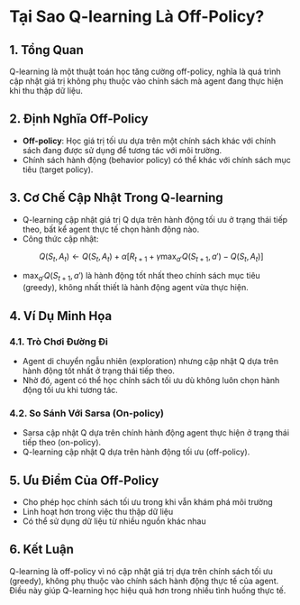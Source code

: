 # Tại Sao Q-learning Là Off-Policy?

## 1. Tổng Quan
Q-learning là một thuật toán học tăng cường off-policy, nghĩa là quá trình cập nhật giá trị không phụ thuộc vào chính sách mà agent đang thực hiện khi thu thập dữ liệu.

## 2. Định Nghĩa Off-Policy
- **Off-policy**: Học giá trị tối ưu dựa trên một chính sách khác với chính sách đang được sử dụng để tương tác với môi trường.
- Chính sách hành động (behavior policy) có thể khác với chính sách mục tiêu (target policy).

## 3. Cơ Chế Cập Nhật Trong Q-learning
- Q-learning cập nhật giá trị Q dựa trên hành động tối ưu ở trạng thái tiếp theo, bất kể agent thực tế chọn hành động nào.
- Công thức cập nhật:

$$
Q(S_t, A_t) \leftarrow Q(S_t, A_t) + \alpha [R_{t+1} + \gamma \max_{a'} Q(S_{t+1}, a') - Q(S_t, A_t)]
$$

- $\max_{a'} Q(S_{t+1}, a')$ là hành động tốt nhất theo chính sách mục tiêu (greedy), không nhất thiết là hành động agent vừa thực hiện.

## 4. Ví Dụ Minh Họa
### 4.1. Trò Chơi Đường Đi
- Agent di chuyển ngẫu nhiên (exploration) nhưng cập nhật Q dựa trên hành động tốt nhất ở trạng thái tiếp theo.
- Nhờ đó, agent có thể học chính sách tối ưu dù không luôn chọn hành động tối ưu khi tương tác.

### 4.2. So Sánh Với Sarsa (On-policy)
- Sarsa cập nhật Q dựa trên chính hành động agent thực hiện ở trạng thái tiếp theo (on-policy).
- Q-learning cập nhật Q dựa trên hành động tối ưu (off-policy).

## 5. Ưu Điểm Của Off-Policy
- Cho phép học chính sách tối ưu trong khi vẫn khám phá môi trường
- Linh hoạt hơn trong việc thu thập dữ liệu
- Có thể sử dụng dữ liệu từ nhiều nguồn khác nhau

## 6. Kết Luận
Q-learning là off-policy vì nó cập nhật giá trị dựa trên chính sách tối ưu (greedy), không phụ thuộc vào chính sách hành động thực tế của agent. Điều này giúp Q-learning học hiệu quả hơn trong nhiều tình huống thực tế.
